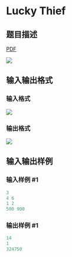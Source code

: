 # Lucky Thief

## 题目描述

[problemUrl]: https://uva.onlinejudge.org/index.php?option=com_onlinejudge&Itemid=8&category=862&page=show_problem&problem=4797

[PDF](https://uva.onlinejudge.org/external/129/p12918.pdf)

![](https://cdn.luogu.com.cn/upload/vjudge_pic/UVA12918/a32fbf26ecad00912cc4d39b2236dfec5995e8e1.png)

## 输入输出格式

### 输入格式

![](https://cdn.luogu.com.cn/upload/vjudge_pic/UVA12918/141502240d599f27ca3bcd3b58a4feea336bba69.png)

### 输出格式

![](https://cdn.luogu.com.cn/upload/vjudge_pic/UVA12918/589a0bc0471dc6739da3a0c107f67753c5e0bf60.png)

## 输入输出样例

### 输入样例 #1

```cpp
3
4 6
1 2
500 900
```


### 输出样例 #1

```cpp
14
1
324750
```


